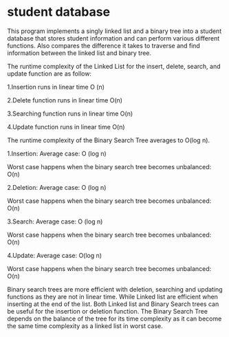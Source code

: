 # student database
This program implements a singly linked list and a binary tree into a student database that stores student information and can perform various different functions. Also compares the difference it takes to traverse and find information between the linked list and binary tree.

The runtime complexity of the Linked List for the insert, delete, search, and update function are as follow:
  
  1.Insertion runs in linear time O (n)
  
  2.Delete function runs in linear time O(n)
  
  3.Searching function runs in linear time O(n)
 
  4.Update function runs in linear time O(n)

The runtime complexity of the Binary Search Tree averages to O(log n).
  
  1.Insertion:
  Average case: O (log n)
 
  Worst case happens when the binary search tree becomes unbalanced: O(n)
  
  2.Deletion:
  Average case: O (log n)
  
  Worst case happens when the binary search tree becomes unbalanced: O(n)
  
  3.Search:
  Average case: O (log n)
 
  Worst case happens when the binary search tree becomes unbalanced: O(n) 
 
  4.Update:
  Average case: O(log n)
 
  Worst case happens when the binary search tree becomes unbalanced: O(n)

Binary search trees are more efficient with deletion, searching and updating functions as they are not in linear time. While Linked list are efficient when inserting at the end of the list. Both Linked list and Binary Search trees can be useful for the insertion or deletion function. The Binary Search Tree depends on the balance of the tree for its time complexity as it can become the same time complexity as a linked list in worst case.
